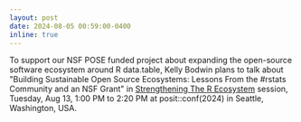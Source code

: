 ```yaml
---
layout: post
date: 2024-08-05 00:59:00-0400
inline: true
---
```


To support our NSF POSE funded project about expanding the open-source
software ecosystem around R data.table, Kelly Bodwin plans to talk
about "Building Sustainable Open Source Ecosystems: Lessons From the
#rstats Community and an NSF Grant" in [Strengthening The R
Ecosystem](https://reg.conf.posit.co/flow/posit/positconf24/publiccatalog/page/publiccatalog/session/1712004081660001s6Bc)
session, Tuesday, Aug 13, 1:00 PM to 2:20 PM at posit::conf(2024) in
Seattle, Washington, USA.
